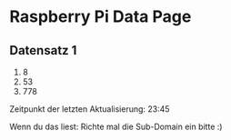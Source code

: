 
# Raspberry Pi Data Page
## Datensatz 1
1. 8
2. 53
3. 778

Zeitpunkt der letzten Aktualisierung: 23:45

Wenn du das liest: Richte mal die Sub-Domain ein bitte :)
    